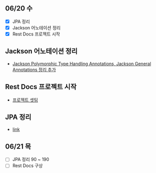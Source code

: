## 06/20 수

* [x] JPA 정리
* [x] Jackson 어노테이션 정리
* [x] Rest Docs 프로젝트 시작

## Jackson 어노테이션 정리
* [Jackson Polymorphic Type Handling Annotations, Jackson General Annotations 정리 추가](https://github.com/cheese10yun/blog-sample/tree/master/jackson#jsonformat)


## Rest Docs 프로젝트 시작
* [프로젝트 셋팅](https://github.com/cheese10yun/restdocs-sample)

## JPA 정리
* [link](https://github.com/cheese10yun/TIL/blob/master/%EC%9E%90%EB%B0%94ORM%ED%91%9C%EC%A4%80JPA%ED%94%84%EB%A1%9C%EA%B7%B8%EB%9E%98%EB%B0%8D/JPA.md)

## 06/21 목
- [ ] JPA 정리 90 ~ 190
- [ ] Rest Docs 구상